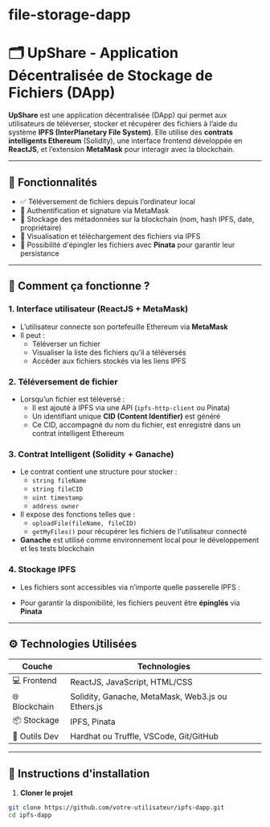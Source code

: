 # file-storage-dapp
# 🗂️ UpShare - Application Décentralisée de Stockage de Fichiers (DApp)

**UpShare** est une application décentralisée (DApp) qui permet aux utilisateurs de téléverser, stocker et récupérer des fichiers à l’aide du système **IPFS (InterPlanetary File System)**. Elle utilise des **contrats intelligents Ethereum** (Solidity), une interface frontend développée en **ReactJS**, et l’extension **MetaMask** pour interagir avec la blockchain.

---

## 🚀 Fonctionnalités

- ✅ Téléversement de fichiers depuis l’ordinateur local
- 🔐 Authentification et signature via MetaMask
- 📝 Stockage des métadonnées sur la blockchain (nom, hash IPFS, date, propriétaire)
- 📁 Visualisation et téléchargement des fichiers via IPFS
- 📌 Possibilité d'épingler les fichiers avec **Pinata** pour garantir leur persistance

---

## 🧠 Comment ça fonctionne ?

### 1. **Interface utilisateur (ReactJS + MetaMask)**

- L’utilisateur connecte son portefeuille Ethereum via **MetaMask**
- Il peut :
  - Téléverser un fichier
  - Visualiser la liste des fichiers qu’il a téléversés
  - Accéder aux fichiers stockés via les liens IPFS

### 2. **Téléversement de fichier**

- Lorsqu’un fichier est téléversé :
  - Il est ajouté à IPFS via une API (`ipfs-http-client` ou Pinata)
  - Un identifiant unique **CID (Content Identifier)** est généré
  - Ce CID, accompagné du nom du fichier, est enregistré dans un contrat intelligent Ethereum

### 3. **Contrat Intelligent (Solidity + Ganache)**

- Le contrat contient une structure pour stocker :
  - `string fileName`
  - `string fileCID`
  - `uint timestamp`
  - `address owner`
- Il expose des fonctions telles que :
  - `uploadFile(fileName, fileCID)`
  - `getMyFiles()` pour récupérer les fichiers de l'utilisateur connecté
- **Ganache** est utilisé comme environnement local pour le développement et les tests blockchain

### 4. **Stockage IPFS**

- Les fichiers sont accessibles via n’importe quelle passerelle IPFS :


- Pour garantir la disponibilité, les fichiers peuvent être **épinglés** via **Pinata**

---

## ⚙️ Technologies Utilisées

| Couche | Technologies |
|--------|--------------|
| 💻 Frontend | ReactJS, JavaScript, HTML/CSS |
| 🌐 Blockchain | Solidity, Ganache, MetaMask, Web3.js ou Ethers.js |
| 📦 Stockage | IPFS, Pinata |
| 🔧 Outils Dev | Hardhat ou Truffle, VSCode, Git/GitHub |

---

## 🧪 Instructions d'installation

1. **Cloner le projet**
```bash
git clone https://github.com/votre-utilisateur/ipfs-dapp.git
cd ipfs-dapp
